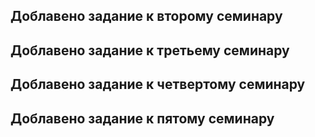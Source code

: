 ## Доблавено задание к второму семинару 
## Доблавено задание к третьему семинару
## Доблавено задание к четвертому семинару 
## Доблавено задание к пятому семинару 

